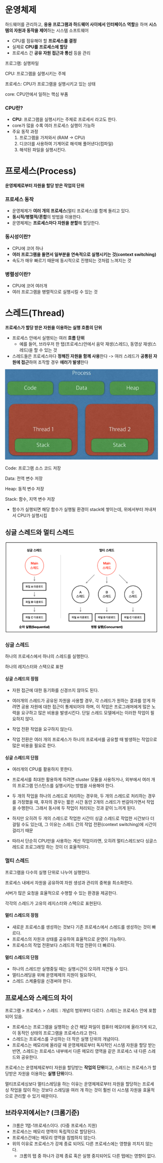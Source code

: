 # 운영체제

하드웨어를 관리하고, **응용 프로그램과 하드웨어 사이에서 인터페이스 역할**을 하며 **시스템의 자원과 동작을 제어**하는 시스템 소프트웨어

- CPU를 점유해야 할 **프로세스를 결정**
- 실제로 **CPU를 프로세스에 할당**
- 프로세스 간 **공유 자원 접근과 통신** 등을 관리

프로그램: 실행파일

CPU: 프로그램을 실행시키는 주체

프로세스: CPU가 프로그램을 실행시키고 있는 상태

core: CPU안에서 일하는 핵심 부품

### CPU란?

- **CPU**: 프로그램을 실행시키는 주체로 프로세서 라고도 한다.
- core가 많을 수록 여러 프로세스 실행이 가능하
- 주요 동작 과정
  1. 프로그램을 가져와서 (RAM -> CPU)
  2. 디코더를 사용하여 기계어로 해석해 풀어낸다(컴파일)
  3. 해석된 파일을 실행시킨다.



# 프로세스(Process)

**운영체제로부터 자원을 할당 받은 작업의 단위**

### 프로세스 동작

- 운영체제가 **여러 개의 프로세스**(멀티 프로세스)를 함께 돌리고 있다.
- **동시적/병렬적/혼합**의 방법을 이용한다.
- 운영체제는 **프로세스마다 자원을 분할**해 할당한다.

### 동시성이란?

- CPU에 코어 하나
- **여러 프로그램을 돌면서 일부분을 연속적으로 실행시키는 것(context switching)**
- 속도가 매우 빠르기 때문에 동시적으로 진행되는 것처럼 느껴지는 것

### 병렬성이란?

- CPU에 코어 여러개
- 여러 프로그램을 병렬적으로 실행시킬 수 있는 것

### 

# 스레드(Thread)

**프로세스가 할당 받은 자원을 이용하는 실행 흐름의 단위**

- 프로세스 안에서 실행되는 여러 **흐름 단위**
  - 예를 들어, 브라우저 한 탭(프로세스)안에서 음악 재생(스레드), 동영상 재생(스레드)을 할 수 있는 것
- 스레드들은 프로세스마다 **정해진 자원을 함께 사용**한다 -> 여러 스레드가 **공통된 자원에 접근**하여 조작할 경우 **에러가 발생**한다

![image-20230222220444743](%EC%9A%B4%EC%98%81%EC%B2%B4%EC%A0%9C%EC%99%80%20%ED%94%84%EB%A1%9C%EC%84%B8%EC%8A%A4,%EC%8A%A4%EB%A0%88%EB%93%9C.assets/image-20230222220444743-16770710880881.png)

Code: 프로그램 소스 코드 저장

Data: 전역 변수 저장

Heap: 동적 변수 저장

Stack: 함수, 지역 변수 저장

- 함수가 실행되면 해당 함수가 실행될 환경이 stack에 쌓이는데, 위에서부터 꺼내져서 CPU가 실행시킴

## 싱글 스레드와 멀티 스레드

![image-20230222223916455](%EC%9A%B4%EC%98%81%EC%B2%B4%EC%A0%9C%EC%99%80%20%ED%94%84%EB%A1%9C%EC%84%B8%EC%8A%A4,%EC%8A%A4%EB%A0%88%EB%93%9C.assets/image-20230222223916455-16770731584513.png)

### 싱글 스레드

하나의 프로세스에서 하나의 스레드를 실행한다. 

하나의 레지스터와 스택으로 표현

#### 싱글 스레드의 장점

- 자원 접근에 대한 동기화를 신경쓰지 않아도 된다.

- 여러개의 스레드가 공유된 자원을 사용할 경우, 각 스레드가 원하는 결과를 얻게 하려면 공용 자원에 대한 접근이 통제되어야 하며, 이 작업은 프로그래머에게 많은 노력을 요구하고 많은 비용을 발생시킨다. 단일 스레드 모델에서는 이러한 작업이 필요하지 않다.

- 작업 전환 작업을 요구하지 않는다.

- 작업 전환은 여러 개의 프로세스가 하나의 프로세서를 공유할 때 발생하는 작업으로 많은 비용을 필요로 한다.

#### 싱글 스레드의 단점

- 여러개의 CPU를 활용하지 못한다.

- 프로세서를 최대한 활용하게 하려면 cluster 모듈을 사용하거나, 외부에서 여러 개의 프로그램 인스턴스를 실행시키는 방법을 사용해야 한다.
- 두 개의 작업을 하나의 스레드로 처리하는 경우와, 두 개의 스레드로 처리하는 경우를 가정했을 때, 후자의 경우는 짧은 시간 동안 2개의 스레드가 번갈아가면서 작업을 수행한다. 그래서 동시에 두 작업이 처리되는 것과 같이 느끼게 된다.
- 하지만 오히려 두 개의 스레드로 작업한 시간이 싱글 스레드로 작업한 시간보다 더 걸릴 수도 있는데, 그 이유는 스레드 간의 작업 전환(context switching)에 시간이 걸리기 때문
- 따라서 단순히 CPU만을 사용하는 계산 작업이라면, 오히려 멀티스레드보다 싱글스레드로 프로그래밍 하는 것이 더 효율적이다.

### 멀티 스레드

프로그램을 다수의 실행 단위로 나누어 실행한다.

프로세스 내에서 자원을 공유하여 자원 생성과 관리의 중복을 최소화한다.

서버가 많은 요청을 효율적으로 수행할 수 있는 환경을 제공한다.

각각의 스레드가 고유의 레지스터와 스택으로 표현된다.

#### 멀티 스레드의 장점

- 새로운 프로세스를 생성하는 것보다 기존 프로세스에서 스레드를 생성하는 것이 빠르다.
- 프로세스의 자원과 상태를 공유하여 효율적으로 운영이 가능하다.
- 프로세스의 작업 전환보다 스레드의 작업 전환이 더 빠르다.

#### 멀티 스레드의 단점

- 하나의 스레드만 실행중일 때는 실행시간이 오히려 지연될 수 있다.
- 멀티스레딩을 위해 운영체제의 지원이 필요하다,
- 스레드 스케쥴링을 신경써야 한다.



## 프로세스와 스레드의 차이

프로그램 > 프로세스 > 스레드 : 개념의 범위부터 다르다. 스레드는 프로세스 안에 포함되어 있음.

- 프로세스는 프로그램을 실행하는 순간 해당 파일이 컴퓨터 메모리에 올라가게 되고, 이 동적인 상태의 프로그램을 프로세스라고 한다. 
- 스레드는 프로세스를 구성하는 더 작은 실행 단위의 개념이다.
- 프로세스는 메모리에 올라갈 때 운영체제로부터 독자적인 시스템 자원을 할당 받는 반면, 스레드는 프로세스 내부에서 다른 메모리 영역을 같은 프로세스 내 다른 스레드와 공유한다.

프로세스는 운영체제로부터 자원을 할당받는 **작업의 단위**이고, 스레드는 프로세스가 할당받은 자원을 이용하는 **실행 단위**이다. 

멀티프로세싱보다 멀티스레딩을 하는 이유는 운영체제로부터 자원을 할당하는 프로세싱 작업을 많이 하는 것보다 스레딩을 여러 개 하는 것이 훨씬 더 시스템 자원을 효율적으로 관리할 수 있기 때문이다.



## 브라우저에서는? (크롬기준)

- 크롬은 1탭-1프로세스이다. (다중 프로세스 지원)
- 프로세스는 메모리 영역이 독립적으로 할당된다.
- 프로세스간에는 메모리 영역을 침범하지 않는다.
- 위의 이유로 프로세스가 강제 종료 되어도 다른 프로세스에는 영향을 끼치지 않는다.
  - 크롬의 탭 중 하나가 강제 종료 혹은 실행 중지되어도 다른 탭에는 영향이 없다.